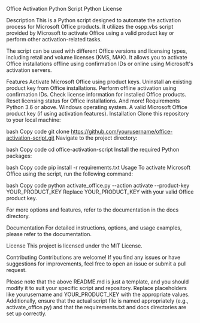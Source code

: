 Office Activation Python Script
Python
License

Description
This is a Python script designed to automate the activation process for Microsoft Office products. It utilizes the ospp.vbs script provided by Microsoft to activate Office using a valid product key or perform other activation-related tasks.

The script can be used with different Office versions and licensing types, including retail and volume licenses (KMS, MAK). It allows you to activate Office installations offline using confirmation IDs or online using Microsoft's activation servers.

Features
Activate Microsoft Office using product keys.
Uninstall an existing product key from Office installations.
Perform offline activation using confirmation IDs.
Check license information for installed Office products.
Reset licensing status for Office installations.
And more!
Requirements
Python 3.6 or above.
Windows operating system.
A valid Microsoft Office product key (if using activation features).
Installation
Clone this repository to your local machine:

bash
Copy code
git clone https://github.com/yourusername/office-activation-script.git
Navigate to the project directory:

bash
Copy code
cd office-activation-script
Install the required Python packages:

bash
Copy code
pip install -r requirements.txt
Usage
To activate Microsoft Office using the script, run the following command:

bash
Copy code
python activate_office.py --action activate --product-key YOUR_PRODUCT_KEY
Replace YOUR_PRODUCT_KEY with your valid Office product key.

For more options and features, refer to the documentation in the docs directory.

Documentation
For detailed instructions, options, and usage examples, please refer to the documentation.

License
This project is licensed under the MIT License.

Contributing
Contributions are welcome! If you find any issues or have suggestions for improvements, feel free to open an issue or submit a pull request.

Please note that the above README.md is just a template, and you should modify it to suit your specific script and repository. Replace placeholders like yourusername and YOUR_PRODUCT_KEY with the appropriate values. Additionally, ensure that the actual script file is named appropriately (e.g., activate_office.py) and that the requirements.txt and docs directories are set up correctly.

